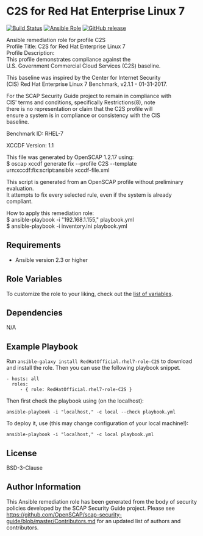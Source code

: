 # C2S for Red Hat Enterprise Linux 7

[![Build Status](https://travis-ci.org/RedHatOfficial/ansible-rhel7-c2s-role.svg?branch=master)](https://travis-ci.org/RedHatOfficial/ansible-rhel7-c2s-role)
[![Ansible Role](https://img.shields.io/ansible/role/26062.svg)](https://galaxy.ansible.com/RedHatOfficial/rhel7-c2s-role)
[![GitHub release](https://img.shields.io/github/release/RedHatOfficial/ansible-rhel7-c2s-role.svg)](https://github.com/RedHatOfficial/ansible-rhel7-c2s-role/releases/latest)

Ansible remediation role for profile C2S  
Profile Title:  C2S for Red Hat Enterprise Linux 7  
Profile Description:  
This profile demonstrates compliance against the  
U.S. Government Commercial Cloud Services (C2S) baseline.  
  
This baseline was inspired by the Center for Internet Security  
(CIS) Red Hat Enterprise Linux 7 Benchmark, v2.1.1 - 01-31-2017.  
  
For the SCAP Security Guide project to remain in compliance with  
CIS' terms and conditions, specifically Restrictions(8), note  
there is no representation or claim that the C2S profile will  
ensure a system is in compliance or consistency with the CIS  
baseline.  
  
Benchmark ID:  RHEL-7  

XCCDF Version:  1.1  
  
This file was generated by OpenSCAP 1.2.17 using:  
	$ oscap xccdf generate fix --profile C2S --template urn:xccdf:fix:script:ansible xccdf-file.xml   
  
This script is generated from an OpenSCAP profile without preliminary evaluation.  
It attempts to fix every selected rule, even if the system is already compliant.  
  
How to apply this remediation role:  
$ ansible-playbook -i "192.168.1.155," playbook.yml  
$ ansible-playbook -i inventory.ini playbook.yml

## Requirements

- Ansible version 2.3 or higher

## Role Variables

To customize the role to your liking, check out the [list of variables](vars/main.yml).

## Dependencies

N/A

## Example Playbook

Run `ansible-galaxy install RedHatOfficial.rhel7-role-C2S` to
download and install the role. Then you can use the following playbook snippet.


    - hosts: all
      roles:
         - { role: RedHatOfficial.rhel7-role-C2S }


Then first check the playbook using (on the localhost):

    ansible-playbook -i "localhost," -c local --check playbook.yml

To deploy it, use (this may change configuration of your local machine!):

    ansible-playbook -i "localhost," -c local playbook.yml


## License

BSD-3-Clause

## Author Information

This Ansible remediation role has been generated from the body of security policies developed by the SCAP Security Guide project. Please see https://github.com/OpenSCAP/scap-security-guide/blob/master/Contributors.md for an updated list of authors and contributors.
